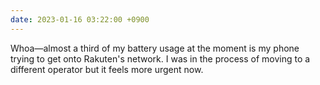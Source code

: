 ```yaml
---
date: 2023-01-16 03:22:00 +0900
---
```


Whoa—almost a third of my battery usage at the moment is my phone trying to get onto Rakuten's network. I was in the process of moving to a different operator but it feels more urgent now.
